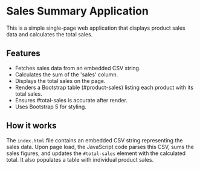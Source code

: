 # Sales Summary Application

This is a simple single-page web application that displays product sales data and calculates the total sales.

## Features

- Fetches sales data from an embedded CSV string.
- Calculates the sum of the 'sales' column.
- Displays the total sales on the page.
- Renders a Bootstrap table (#product-sales) listing each product with its total sales.
- Ensures #total-sales is accurate after render.
- Uses Bootstrap 5 for styling.

## How it works

The `index.html` file contains an embedded CSV string representing the sales data. Upon page load, the JavaScript code parses this CSV, sums the sales figures, and updates the `#total-sales` element with the calculated total. It also populates a table with individual product sales.

